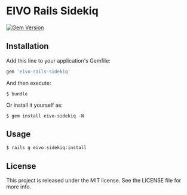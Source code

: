 # EIVO Rails Sidekiq

[![Gem Version](https://badge.fury.io/rb/eivo-rails-sidekiq.svg)](http://badge.fury.io/rb/eivo-rails-sidekiq)

## Installation

Add this line to your application's Gemfile:

```ruby
gem 'eivo-rails-sidekiq'
```

And then execute:

    $ bundle

Or install it yourself as:

    $ gem install eivo-sidekiq -N

## Usage

	$ rails g eivo:sidekiq:install

## License

This project is released under the MIT license. See the LICENSE file for more info.
